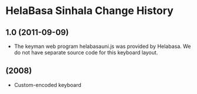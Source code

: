HelaBasa Sinhala Change History
====================

1.0 (2011-09-09)
----------------
* The keyman web program helabasauni.js was provided by Helabasa.  We do not have separate source code for this keyboard layout.

(2008)
----------------------
* Custom-encoded keyboard
